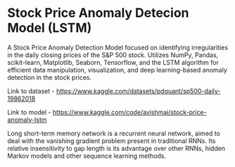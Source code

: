 # Stock Price Anomaly Detecion Model (LSTM)
A Stock Price Anomaly Detection Model focused on identifying irregularities in the daily closing prices of the S&amp;P 500 stock. Utilizes NumPy, Pandas, scikit-learn, Matplotlib, Seaborn, Tensorflow, and the LSTM algorithm for efficient data manipulation, visualization, and deep learning-based anomaly detection in the stock prices.

Link to dataset - https://www.kaggle.com/datasets/pdquant/sp500-daily-19862018

Link to model - https://www.kaggle.com/code/avishmaj/stock-price-anomaly-lstm

Long short-term memory network is a recurrent neural network, aimed to deal with the vanishing gradient problem present in traditional RNNs. Its relative insensitivity to gap length is its advantage over other RNNs, hidden Markov models and other sequence learning methods.
